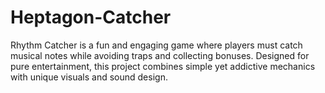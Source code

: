 # Heptagon-Catcher
Rhythm Catcher is a fun and engaging game where players must catch musical notes while avoiding traps and collecting bonuses. Designed for pure entertainment, this project combines simple yet addictive mechanics with unique visuals and sound design.
